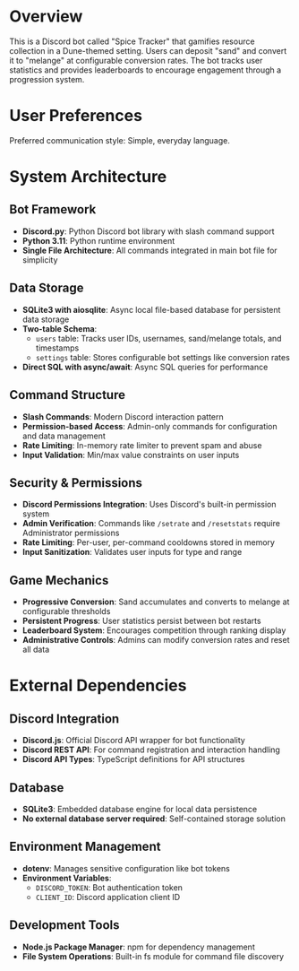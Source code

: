 # Overview

This is a Discord bot called "Spice Tracker" that gamifies resource collection in a Dune-themed setting. Users can deposit "sand" and convert it to "melange" at configurable conversion rates. The bot tracks user statistics and provides leaderboards to encourage engagement through a progression system.

# User Preferences

Preferred communication style: Simple, everyday language.

# System Architecture

## Bot Framework
- **Discord.py**: Python Discord bot library with slash command support
- **Python 3.11**: Python runtime environment
- **Single File Architecture**: All commands integrated in main bot file for simplicity

## Data Storage
- **SQLite3 with aiosqlite**: Async local file-based database for persistent data storage
- **Two-table Schema**: 
  - `users` table: Tracks user IDs, usernames, sand/melange totals, and timestamps
  - `settings` table: Stores configurable bot settings like conversion rates
- **Direct SQL with async/await**: Async SQL queries for performance

## Command Structure
- **Slash Commands**: Modern Discord interaction pattern
- **Permission-based Access**: Admin-only commands for configuration and data management
- **Rate Limiting**: In-memory rate limiter to prevent spam and abuse
- **Input Validation**: Min/max value constraints on user inputs

## Security & Permissions
- **Discord Permissions Integration**: Uses Discord's built-in permission system
- **Admin Verification**: Commands like `/setrate` and `/resetstats` require Administrator permissions
- **Rate Limiting**: Per-user, per-command cooldowns stored in memory
- **Input Sanitization**: Validates user inputs for type and range

## Game Mechanics
- **Progressive Conversion**: Sand accumulates and converts to melange at configurable thresholds
- **Persistent Progress**: User statistics persist between bot restarts
- **Leaderboard System**: Encourages competition through ranking display
- **Administrative Controls**: Admins can modify conversion rates and reset all data

# External Dependencies

## Discord Integration
- **Discord.js**: Official Discord API wrapper for bot functionality
- **Discord REST API**: For command registration and interaction handling
- **Discord API Types**: TypeScript definitions for API structures

## Database
- **SQLite3**: Embedded database engine for local data persistence
- **No external database server required**: Self-contained storage solution

## Environment Management
- **dotenv**: Manages sensitive configuration like bot tokens
- **Environment Variables**: 
  - `DISCORD_TOKEN`: Bot authentication token
  - `CLIENT_ID`: Discord application client ID

## Development Tools
- **Node.js Package Manager**: npm for dependency management
- **File System Operations**: Built-in fs module for command file discovery